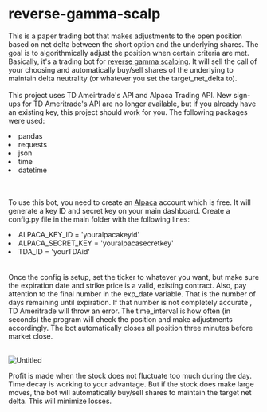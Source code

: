 # reverse-gamma-scalp
This is a paper trading bot that makes adjustments to the open position based on net delta between the short option and the underlying shares. The goal is to algorithmically
adjust the position when certain criteria are met. Basically, it's a 
trading bot for [reverse gamma scalping](https://www.tastylive.com/news-insights/the-dish-on-gamma-scalping). It will sell the call of your choosing and automatically buy/sell
shares of the underlying to maintain delta neutrality (or whatever you set the target_net_delta to).
<br></br>
This project uses TD Ameirtrade's API and Alpaca Trading API. New sign-ups for TD Ameritrade's API are no longer available, but if you already have an existing key,
this project should work for you.
The following packages were used:
<li>pandas</li>
<li>requests</li>
<li>json</li>
<li>time</li>
<li>datetime</li>

<br></br>
To use this bot, you need to create an [Alpaca](https://alpaca.markets/) account which is free. It will generate a key ID and secret key on your main dashboard.
Create a config.py file in the main folder with the following lines:
<li>ALPACA_KEY_ID = 'youralpacakeyid'</li>
<li>ALPACA_SECRET_KEY = 'youralpacasecretkey'</li>
<li>TDA_ID = 'yourTDAid'</li>
<br></br>
Once the config is setup, set the ticker to whatever you want, but make sure the expiration date and strike price is a valid, existing contract. Also, pay attention
to the final number in the exp_date variable. That is the number of days remaining until expiration. If that number is not completely accurate
, TD Ameritrade will throw an error. The time_interval is how often (in seconds) the program will check the position and make adjustments accordingly. The bot automatically
closes all position three minutes before market close. 
<br></br>

![Untitled](https://user-images.githubusercontent.com/89396780/214153253-c1586e40-fa63-494f-8f04-3f04aecc38d5.png)

Profit is made when the stock does not fluctuate too much during the day. Time decay is working to your advantage. But if the stock does make large moves, the bot will automatically buy/sell shares to maintain the target net delta. This will minimize losses. 
